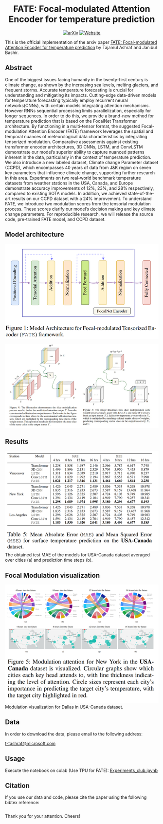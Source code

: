 <div align="center">

<!-- TITLE -->
# **FATE: Focal-modulated Attention Encoder for temperature prediction**

[![arXiv](https://img.shields.io/badge/cs.LG-arXiv:2303.16203-b31b1b.svg)](https://arxiv.org/abs/2303.16203)
[![Website](https://img.shields.io/badge/🌎-Website-blue.svg)](http://diffusion-classifier.github.io)
</div>

This is the official implementation of the arxiv paper [FATE: Focal-modulated Attention Encoder for temperature prediction](https://arxiv.org/abs/2303.16203) by Tajamul Ashraf and Janibul Bashir.
<!-- DESCRIPTION -->
## Abstract

One of the biggest issues facing humanity in the twenty-first century is climate change, as shown by the increasing sea levels, melting glaciers, and frequent storms. Accurate temperature forecasting is crucial for understanding and mitigating its impacts. Cutting-edge data-driven models for temperature forecasting typically employ recurrent neural networks(CNNs), with certain models integrating attention mechanisms. However RNNs sequential processing limits parallelization, especially for longer sequences. In order to do this, we provide a brand-new method for temperature prediction that is based on the FocalNet Transformer architecture. By functioning in a multi-tensor format, the suggested Focal-modulation Attention Encoder (FATE) framework leverages the spatial and temporal nuances of meteorological data characteristics by integrating tensorized modulation. Comparative assessments against existing transformer encoder architectures, 3D CNNs, LSTM, and ConvLSTM demonstrate our model’s superior ability to capture nuanced patterns inherent in the data, particularly in the context of temperature prediction. We also introduce a new labeled dataset, Climate change Parameter dataset (CCPD), which encompasses 40 years of data from J&K region on seven key parameters that influence climate change, supporting further research in this area. Experiments on two real-world benchmark temperature datasets from weather stations in the USA, Canada, and Europe demonstrate accuracy improvements of 12%, 23%, and 28% respectively, compared to existing SOTA models. In addition, we achieved state-of-the-art results on our CCPD dataset with a 24% improvement. To understand FATE, we introduce two modulation scores from the tensorial modulation process. These scores clarify our model’s decision making and key climate change parameters. For reproducible research, we will release the source code, pre-trained FATE model, and CCPD dataset.




## Model architecture
![FATE](images/model_arch.png)


![FATE](images/all_together.jpg)


## Results

![FATE](images/result_europe.png)
The obtained test MAE of the models for USA-Canada dataset averaged over cities (a) and prediction time steps (b).

## Focal Modulation visualization

![FATE](images/result_USA.png)
Modulation visualization for Dallas in USA-Canada dataset.

## Data

In order to download the data, please email to the following address:

t-tashraf@microsoft.com


## Usage
Execute the notebook on colab (Use TPU for FATE): [Experiments_club.ipynb](notebooks/Experiments_club.ipynb)

## Citation
If you use our data and code, please cite the paper using the following bibtex reference:
```

```
Thank you for your attention. Cheers!
